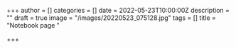 +++
author = []
categories = []
date = 2022-05-23T10:00:00Z
description = ""
draft = true
image = "/images/20220523_075128.jpg"
tags = []
title = "Notebook page "

+++
